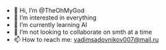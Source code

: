 - 👋 Hi, I’m @TheOhMyGod
- 👀 I’m interested in everything
- 🌱 I’m currently learning AI
- 💞️ I’m not looking to collaborate on smth at a time
- 📫 How to reach me: vadimsadovnikov007@mail.ru

<!---
TheOhMyGod/TheOhMyGod is a ✨ special ✨ repository because its `README.md` (this file) appears on your GitHub profile.
You can click the Preview link to take a look at your changes.
--->
